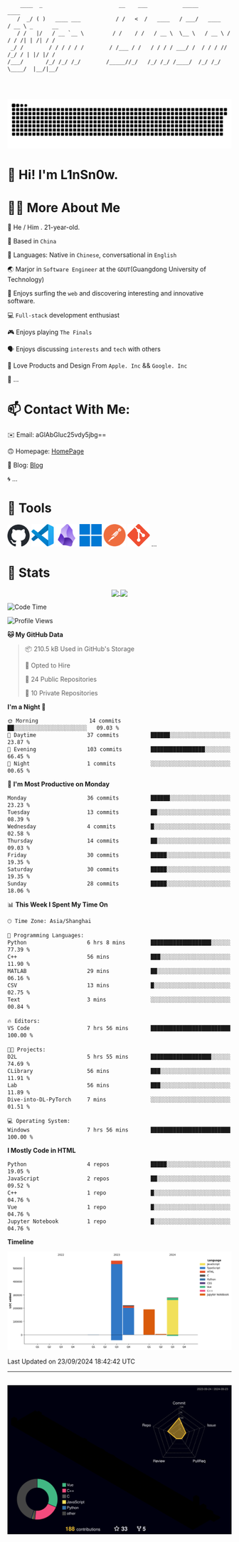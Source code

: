 ```

    ____  _                        __    ___           _____           ____           
   /  _/ ( )   ____ ___           / /   <  /   ____   / ___/   ____   / __ \ _      __
   / /   |/   / __ `__ \         / /    / /   / __ \  \__ \   / __ \ / / / /| | /| / /
 _/ /        / / / / / /        / /___ / /   / / / / ___/ /  / / / // /_/ / | |/ |/ / 
/___/       /_/ /_/ /_/        /_____//_/   /_/ /_/ /____/  /_/ /_/ \____/  |__/|__/  
                                                                                      
                                          

```
##
![](https://raw.githubusercontent.com/lin-snow/lin-snow/output/github-contribution-grid-snake-dark.svg)

# 👋 Hi! I'm L1nSn0w.

# 👨‍💻 More About Me

🤠 He / Him . 21-year-old.

🎈 Based in `China`
  
🤔 Languages: Native in `Chinese`, conversational in `English`

🌏 Marjor in `Software Engineer` at the `GDUT`(Guangdong University of Technology)

🛟 Enjoys surfing the `web` and discovering interesting and innovative software.

💻 `Full-stack` development enthusiast

🎮 Enjoys playing `The Finals`

🗣️ Enjoys discussing `interests` and `tech` with others

👾 Love Products and Design From `Apple. Inc` && `Google. Inc`  

🤪 ...

# 📫 Contact With Me:

✉️ Email: aGlAbGluc25vdy5jbg==

🙃 Homepage: [HomePage](https://linsnow.cn)

📝 Blog: [Blog](https://blog.linsnow.cn)

🌀 ...

# 🔮 Tools

<img src="./icons/github-mark.svg" width="50"  alt="Github"> <img src="./icons/vscode.svg" width="50" alt="VScode"> <img src="./icons/obsidian-logo-gradient.svg" width="50" alt="Obsidian"> <img src="./icons/Windows_logo_-_2021.svg.png" width="50" alt="Windows 11"> <img src="./icons/postman-icon.png" width="50" alt="POSTMAN"> <img src="./icons/Git-Icon-1788C.png" width="50" alt="Git"> ...

# 🍟 Stats

<div style="text-align: center;">
    <a href="https://github.com/lin-snow">
        <img align="center" src="https://githubstat.linsnow.cn/api/top-langs/?username=lin-snow&layout=compact" />
    </a>
    <a href="https://github.com/lin-snow">
        <img align="center" src="https://githubstat.linsnow.cn/api?username=lin-snow&count_private=true&show_icons=true&theme=ambient_gradient" />
    </a>
</div>

<!--START_SECTION:waka-->
![Code Time](http://img.shields.io/badge/Code%20Time-47%20hrs%2018%20mins-blue)

![Profile Views](http://img.shields.io/badge/Profile%20Views-10-blue)

**🐱 My GitHub Data** 

> 📦 210.5 kB Used in GitHub's Storage 
 > 
> 💼 Opted to Hire
 > 
> 📜 24 Public Repositories 
 > 
> 🔑 10 Private Repositories 
 > 
**I'm a Night 🦉** 

```text
🌞 Morning                14 commits          ██░░░░░░░░░░░░░░░░░░░░░░░   09.03 % 
🌆 Daytime                37 commits          ██████░░░░░░░░░░░░░░░░░░░   23.87 % 
🌃 Evening                103 commits         █████████████████░░░░░░░░   66.45 % 
🌙 Night                  1 commits           ░░░░░░░░░░░░░░░░░░░░░░░░░   00.65 % 
```
📅 **I'm Most Productive on Monday** 

```text
Monday                   36 commits          ██████░░░░░░░░░░░░░░░░░░░   23.23 % 
Tuesday                  13 commits          ██░░░░░░░░░░░░░░░░░░░░░░░   08.39 % 
Wednesday                4 commits           █░░░░░░░░░░░░░░░░░░░░░░░░   02.58 % 
Thursday                 14 commits          ██░░░░░░░░░░░░░░░░░░░░░░░   09.03 % 
Friday                   30 commits          █████░░░░░░░░░░░░░░░░░░░░   19.35 % 
Saturday                 30 commits          █████░░░░░░░░░░░░░░░░░░░░   19.35 % 
Sunday                   28 commits          █████░░░░░░░░░░░░░░░░░░░░   18.06 % 
```


📊 **This Week I Spent My Time On** 

```text
🕑︎ Time Zone: Asia/Shanghai

💬 Programming Languages: 
Python                   6 hrs 8 mins        ███████████████████░░░░░░   77.39 % 
C++                      56 mins             ███░░░░░░░░░░░░░░░░░░░░░░   11.90 % 
MATLAB                   29 mins             ██░░░░░░░░░░░░░░░░░░░░░░░   06.16 % 
CSV                      13 mins             █░░░░░░░░░░░░░░░░░░░░░░░░   02.75 % 
Text                     3 mins              ░░░░░░░░░░░░░░░░░░░░░░░░░   00.84 % 

🔥 Editors: 
VS Code                  7 hrs 56 mins       █████████████████████████   100.00 % 

🐱‍💻 Projects: 
D2L                      5 hrs 55 mins       ███████████████████░░░░░░   74.69 % 
CLibrary                 56 mins             ███░░░░░░░░░░░░░░░░░░░░░░   11.91 % 
Lab                      56 mins             ███░░░░░░░░░░░░░░░░░░░░░░   11.89 % 
Dive-into-DL-PyTorch     7 mins              ░░░░░░░░░░░░░░░░░░░░░░░░░   01.51 % 

💻 Operating System: 
Windows                  7 hrs 56 mins       █████████████████████████   100.00 % 
```

**I Mostly Code in HTML** 

```text
Python                   4 repos             █████░░░░░░░░░░░░░░░░░░░░   19.05 % 
JavaScript               2 repos             ██░░░░░░░░░░░░░░░░░░░░░░░   09.52 % 
C++                      1 repo              █░░░░░░░░░░░░░░░░░░░░░░░░   04.76 % 
Vue                      1 repo              █░░░░░░░░░░░░░░░░░░░░░░░░   04.76 % 
Jupyter Notebook         1 repo              █░░░░░░░░░░░░░░░░░░░░░░░░   04.76 % 
```



**Timeline**

![Lines of Code chart](https://raw.githubusercontent.com/lin-snow/lin-snow/main/assets/bar_graph.png)


 Last Updated on 23/09/2024 18:42:42 UTC
<!--END_SECTION:waka-->



---
##
![](./profile-3d-contrib/profile-night-rainbow.svg)
